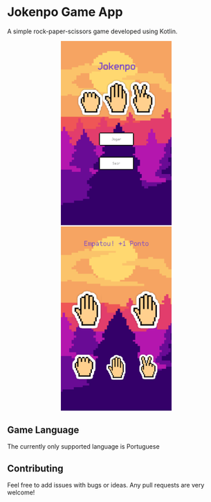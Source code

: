 # Jokenpo Game App

A simple rock-paper-scissors game developed using Kotlin.

<p align="center">
  <img src="images/page-1.png" width="256" hspace="4">
  <img src="images/page-2.png" width="256" hspace="4">
</p>

## Game Language

The currently only supported language is Portuguese

## Contributing

Feel free to add issues with bugs or ideas. Any pull requests are very welcome!
